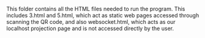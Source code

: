 This folder contains all the HTML files needed to run the program. This includes 3.html and 5.html, which act as static web pages accessed through scanning the QR code, and also websocket.html, which acts as our localhost projection page and is not accessed directly by the user.
